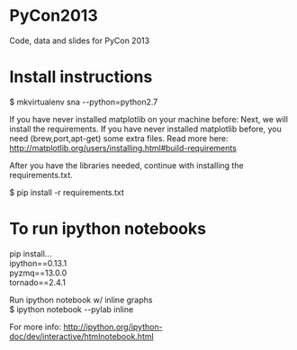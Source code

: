 PyCon2013
=========

Code, data and slides for PyCon 2013


Install instructions
=========
$ mkvirtualenv sna --python=python2.7     

If you have never installed matplotlib on your machine before:
    Next, we will install the requirements. If you have never installed 
matplotlib before, you need (brew,port,apt-get) some extra files. 
Read more here: http://matplotlib.org/users/installing.html#build-requirements

After you have the libraries needed, continue with installing the 
requirements.txt.

$ pip install -r requirements.txt


To run ipython notebooks
=========
pip install...   
ipython==0.13.1    
pyzmq==13.0.0    
tornado==2.4.1   

Run ipython notebook w/ inline graphs   
$ ipython notebook --pylab inline

For more info: http://ipython.org/ipython-doc/dev/interactive/htmlnotebook.html
